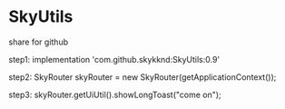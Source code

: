 # SkyUtils
share for github

step1:
implementation 'com.github.skykknd:SkyUtils:0.9'

step2:
SkyRouter skyRouter = new SkyRouter(getApplicationContext());

step3:
skyRouter.getUiUtil().showLongToast("come on");
